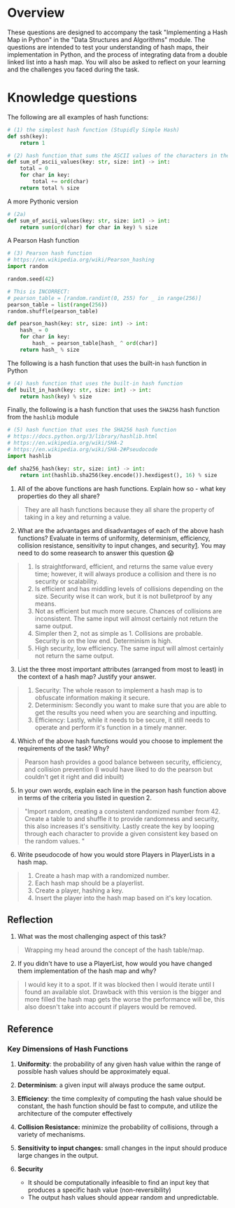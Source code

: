 # Overview

These questions are designed to accompany the task "Implementing a Hash Map in Python" in the "Data Structures and Algorithms" module. The questions are intended to test your understanding of hash maps, their implementation in Python, and the process of integrating data from a double linked list into a hash map. You will also be asked to reflect on your learning and the challenges you faced during the task.

# Knowledge questions

The following are all examples of hash functions:

```python
# (1) the simplest hash function (Stupidly Simple Hash)
def ssh(key):
    return 1
```

```python
# (2) hash function that sums the ASCII values of the characters in the key
def sum_of_ascii_values(key: str, size: int) -> int:
    total = 0
    for char in key:
        total += ord(char)
    return total % size
```

A more Pythonic version

```python
# (2a)
def sum_of_ascii_values(key: str, size: int) -> int:
    return sum(ord(char) for char in key) % size
```

A Pearson Hash function

```python
# (3) Pearson hash function
# https://en.wikipedia.org/wiki/Pearson_hashing
import random

random.seed(42)

# This is INCORRECT:
# pearson_table = [random.randint(0, 255) for _ in range(256)]
pearson_table = list(range(256))
random.shuffle(pearson_table)

def pearson_hash(key: str, size: int) -> int:
    hash_ = 0
    for char in key:
        hash_ = pearson_table[hash_ ^ ord(char)]
    return hash_ % size
```

The following is a hash function that uses the built-in `hash` function in Python

```python
# (4) hash function that uses the built-in hash function
def built_in_hash(key: str, size: int) -> int:
    return hash(key) % size
```

Finally, the following is a hash function that uses the `SHA256` hash function from the `hashlib` module

```python
# (5) hash function that uses the SHA256 hash function
# https://docs.python.org/3/library/hashlib.html
# https://en.wikipedia.org/wiki/SHA-2
# https://en.wikipedia.org/wiki/SHA-2#Pseudocode
import hashlib

def sha256_hash(key: str, size: int) -> int:
    return int(hashlib.sha256(key.encode()).hexdigest(), 16) % size
```

1. All of the above functions are hash functions. Explain how so - what key properties do they all share?

>  They are all hash functions because they all share the property of taking in a key and returning a value.

2. What are the advantages and disadvantages of each of the above hash functions? Evaluate in terms of uniformity, determinism, efficiency, collision resistance, sensitivity to input changes, and security[1](#Reference). You may need to do some reasearch to answer this question 😱

> 1. Is straightforward, efficient, and returns the same value every time; however, it will always produce a collision and there is no security or scalability.
> 2. Is efficient and has middling levels of collisions depending on the size. Security wise it can work, but it is not bulletproof by any means.
> 3. Not as efficient but much more secure. Chances of collisions are inconsistent. The same input will almost certainly not return the same output.
> 4. Simpler then 2, not as simple as 1. Collisions are probable. Security is on the low end. Determinism is high.
> 5. High security, low efficiency. The same input will almost certainly not return the same output.

3. List the three most important attributes (arranged from most to least) in the context of a hash map? Justify your answer.

> 1. Security: The whole reason to implement a hash map is to obfuscate information making it secure. 
> 2. Determinism: Secondly you want to make sure that you are able to get the results you need when you are searching and inputting. 
> 3. Efficiency: Lastly, while it needs to be secure, it still needs to operate and perform it's function in a timely manner.

4. Which of the above hash functions would you choose to implement the requirements of the task? Why?

> Pearson hash provides a good balance between security, efficiency, and collision prevention (I would have liked to do the pearson but couldn't get it right and did inbuilt)

5. In your own words, explain each line in the pearson hash function above in terms of the criteria you listed in question 2.

> "Import random, creating a consistent randomized number from 42. Create a table to and shuffle it to provide randomness and security, this also increases it's sensitivity. Lastly create the key by looping through each character to provide a given consistent key based on the random values. "

6. Write pseudocode of how you would store Players in PlayerLists in a hash map.

> 1. Create a hash map with a randomized number.
> 2. Each hash map should be a playerlist.
> 3. Create a player, hashing a key.
> 4. Insert the player into the hash map based on it's key location.

## Reflection

1. What was the most challenging aspect of this task?

> Wrapping my head around the concept of the hash table/map.

2. If you didn't have to use a PlayerList, how would you have changed them implementation of the hash map and why?

> I would key it to a spot. If it was blocked then I would iterate until I found an available slot. Drawback with this version is the bigger and more filled the hash map gets the worse the performance will be, this also doesn't take into account if players would be removed.

## Reference

### Key Dimensions of Hash Functions

1. **Uniformity**: the probability of any given hash value within the range of possible hash values should be approximately equal.

2. **Determinism**: a given input will always produce the same output.

3. **Efficiency**: the time complexity of computing the hash value should be constant, the hash function should be fast to compute, and utilize the architecture of the computer effectively

4. **Collision Resistance:** minimize the probability of collisions, through a variety of mechanisms.

5. **Sensitivity to input changes:** small changes in the input should produce large changes in the output.

6. **Security**
   - It should be computationally infeasible to find an input key that produces a specific hash value (non-reversibility)
   - The output hash values should appear random and unpredictable.